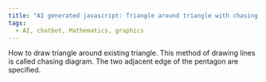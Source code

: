 ```yaml
---
title: "AI generated javascript: Triangle around triangle with chasing diagram"
tags:
  - AI, chatbot, Mathematics, graphics
---
```


How to draw triangle around existing triangle.   This method of drawing lines is called chasing diagram.   The two adjacent edge of the pentagon are specified.

<canvas id="pentagonCanvas" width="600" height="600"></canvas>
<script> 
        const canvas = document.getElementById('pentagonCanvas');
        const ctx = canvas.getContext('2d');
        const centerX = canvas.width / 2;
        const centerY = canvas.height / 2;
        const pentagonRadius = 100;
        const newPentagonRadius = 100;

        // Function to calculate a point on the pentagon given an angle
        function getPentagonPoints(centerX, centerY, radius, rotationAngle = 0) {
            const points = [];
            for (let i = 0; i < 3; i++) {
                const angle = (2 * Math.PI * i / 3) + rotationAngle;
                const x = centerX + radius * Math.cos(angle);
                const y = centerY + radius * Math.sin(angle);
                points.push({x, y});
            }
            return points;
        }

        // Function to draw a pentagon given a set of points
        function drawPolygon(points) {
            ctx.beginPath();
            ctx.moveTo(points[0].x, points[0].y);
            for (let i = 1; i < points.length; i++) {
                ctx.lineTo(points[i].x, points[i].y);
            }
            ctx.closePath();
            ctx.stroke();
        }

        // Function to calculate the midpoint of an edge
        function calculateMidpoint(p1, p2) {
            return {
                x: (p1.x + p2.x) / 2,
                y: (p1.y + p2.y) / 2
            };
        }

        // Function to find the vector A and calculate the new center for the translated pentagon
        function findNewPentagonCenter(center, midpoint) {
            const vectorA = {
                x: midpoint.x - center.x,
                y: midpoint.y - center.y
            };
            const newCenter = {
                x: center.x + 2 * vectorA.x,
                y: center.y + 2 * vectorA.y
            };
            return newCenter;
        }

        // Main function to generate the pentagons and draw them
        function generateAndDrawPentagons() {
            // Original pentagon points
            const originalPentagon = getPentagonPoints(centerX, centerY, pentagonRadius);

            // Draw the original pentagon
            ctx.strokeStyle = 'red';
            drawPolygon(originalPentagon);
            drawChasingPolygon(originalPentagon, 40);

            // Loop through each edge of the original pentagon
            for (let i = 0; i < originalPentagon.length; i++) {
                const p1 = originalPentagon[i];
                const p2 = originalPentagon[(i + 1) % originalPentagon.length];

                const angle =  -60 * Math.PI/180;

                // Calculate the midpoint of the edge
                const midpoint = calculateMidpoint(p1, p2);

                // Find the center of the new pentagon
                const newCenter = findNewPentagonCenter({x: centerX, y: centerY}, midpoint);

                // Draw the new pentagon rotated by the edge angle
                ctx.strokeStyle = 'blue';
                const rotatedPentagon = getPentagonPoints(newCenter.x, newCenter.y, newPentagonRadius, angle);
                drawPolygon(rotatedPentagon);
                drawChasingPolygon(rotatedPentagon, 40);
            }
        }

    function drawPentagon(points) {
        let edges = [];
        ctx.beginPath();
        for (let i = 0; i < points.length; i++) {
            const startPoint = points[i];
            const endPoint = points[(i + 1) % points.length]; // Connect the last point to the first
            ctx.moveTo(startPoint.x, startPoint.y);
            ctx.lineTo(endPoint.x, endPoint.y);
            edges.push([startPoint, endPoint]);
        }
        ctx.stroke();
        return edges;
    }

    // Function to calculate the next pentagon's points
    function getNextPentagonPoints(previousEdges) {
        let newPoints = [];

        // For each edge, calculate a point 1/10th along the line
        for (let i = 0; i < previousEdges.length; i++) {
            const startPoint = previousEdges[i][0];
            const endPoint = previousEdges[i][1];

            // Calculate 1/10th point along the line
            const newPoint = {
                x: startPoint.x + (endPoint.x - startPoint.x) * 0.1,
                y: startPoint.y + (endPoint.y - startPoint.y) * 0.1
            };
            newPoints.push(newPoint);
        }

        return newPoints;
    }

    // Function to create the pentagons iteratively
    function drawChasingPolygon(initialPoints, iterations) {
        let currentPoints = initialPoints;
        for (let i = 0; i < iterations; i++) {
            const edges = drawPentagon(currentPoints);
            //pentagonsEdges.push(edges); // Store the edges
            currentPoints = getNextPentagonPoints(edges); // Calculate the next pentagon's points
        }
    }

        // Call the function to generate and draw the pentagons
    generateAndDrawPentagons();
</script>
